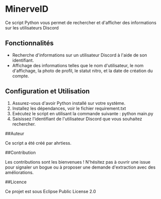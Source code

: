 # MinerveID

Ce script Python vous permet de rechercher et d'afficher des informations sur les utilisateurs Discord

## Fonctionnalités

- Recherche d'informations sur un utilisateur Discord à l'aide de son identifiant.
- Affichage des informations telles que le nom d'utilisateur, le nom d'affichage, la photo de profil, le statut nitro, et la date de création du compte.
  
## Configuration et Utilisation

1. Assurez-vous d'avoir Python installé sur votre système.
2. Installez les dépendances, voir le fichier requirement.txt
3. Exécutez le script en utilisant la commande suivante : python main.py
4. Saisissez l'identifiant de l'utilisateur Discord que vous souhaitez rechercher.
   
##Auteur

Ce script a été créé par ahrtiess.

##Contribution

Les contributions sont les bienvenues ! N'hésitez pas à ouvrir une issue pour signaler un bogue ou à proposer une demande d'extraction avec des améliorations.

##Licence

Ce projet est sous Eclipse Public License 2.0 


